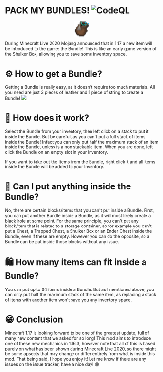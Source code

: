 # PACK MY BUNDLES! ![CodeQL](https://github.com/JimiIT92/BundlesMod/workflows/CodeQL/badge.svg)
<p align="center"><img align="center" width=10% height=10% src="logo.png"/></p>

During Minecraft Live 2020 Mojang announced that in 1.17 a new item will be introduced to the game: the Bundle! 
This is like an early game version of the Shulker Box, allowing you to save some inventory space.

# ⚙ How to get a Bundle?
Getting a Bundle is really easy, as it doesn't require too much materials. All you need are just 3 pieces of leather and 1 piece of string to create a Bundle!
<img src="https://media.forgecdn.net/attachments/316/255/crafting.png" />

# 🤔 How does it work?
Select the Bundle from your inventory, then left click on a stack to put it inside the Bundle. 
But be careful, as you can't put a full stack of items inside the Bundle! Infact you can only put half the maximum stack of 
an item inside the Bundle, unless is a non stackable item. When you are done, left click the Bundle on an empty slot in your Inventory.

If you want to take out the Items from the Bundle, right click it and all Items inside the Bundle will be added to your Inventory.

# 👀 Can I put anything inside the Bundle?
No, there are certain blocks/items that you can't put inside a Bundle. 
First, you can put another Bundle inside a Bundle, as it will most likely create a black hole at some point. 
For the same principle, you can't put any block/item that is related to a storage container, 
so for example you can't put a Chest, a Trapped Chest, a Shulker Box or an Ender Chest inside the Bundle, 
even if these are empty. However you can do the opposite, so a Bundle can be put inside those blocks without any issue.

# 🛍 How many items can fit inside a Bundle?
You can put up to 64 items inside a Bundle. But as I mentioned above, you can only put half the maximum stack of the same item, 
as replacing a stack of items with another item won't save you any inventory space.

# 😁 Conclusion
Minecraft 1.17 is looking forward to be one of the greatest update, full of many new content that we asked for so long!
This mod aims to introduce one of these new mechanics in 1.16.3, however note that all of this is based purely on 
what has been shown during Minecraft Live 2020, so there might be some apsects that may change or differ entirely 
from what is inside this mod. That being said, I hope you enjoy it! Let me know if there are any issues on the issue tracker, have a nice day! 😁
